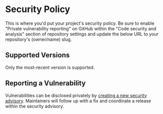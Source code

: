 # Security Policy

This is where you'd put your project's security policy. Be sure to
enable "Private vulnerability reporting" on GitHub within the "Code security and analysis"
section of repository settings and update the below URL to your repository's (owner/name) slug.

## Supported Versions

Only the most-recent version is supported.

## Reporting a Vulnerability

Vulnerabilities can be disclosed privately by [creating a new security advisory](https://github.com/moshekaplan/google-voice-takeout-parser/security/advisories).
Maintainers will follow up with a fix and coordinate a release within the security advisory.
